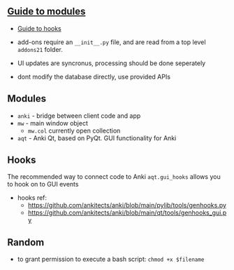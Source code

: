 ## [Guide to modules](https://addon-docs.ankiweb.net/the-anki-module.html)
- [Guide to hooks](https://github.com/ankitects/anki/blob/main/qt/tools/genhooks_gui.py)

- add-ons require an `__init__.py` file, and are read from a top level `addons21` folder.
- UI updates are syncronus, processing should be done seperately
- dont modify the database directly, use provided APIs

## Modules
- `anki` - bridge between client code and app
- `mw` - main window object
    - `mw.col` currently open collection
- `aqt` - Anki Qt, based on PyQt. GUI functionality for Anki


## Hooks
The recommended way to connect code to Anki
`aqt.gui_hooks` allows you to hook on to GUI events
- hooks ref:
    - https://github.com/ankitects/anki/blob/main/pylib/tools/genhooks.py
    - https://github.com/ankitects/anki/blob/main/qt/tools/genhooks_gui.py


## Random
- to grant permission to execute a bash script: `chmod +x $filename`